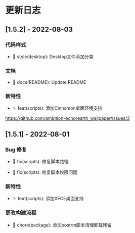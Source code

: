 # 更新日志

## [1.5.2] - 2022-08-03

### 代码样式

- 🌈 style(desktop): Desktop文件添加分类


### 文档

- 📃 docs(README): Update README


### 新特性

- ✨ feat(scripts): 添加Cinnamon桌面环境支持

https://github.com/ambition-echo/earth_wallpaper/issues/2


## [1.5.1] - 2022-08-01

### Bug 修复

- 🐞 fix(scripts): 修复脚本路径

- 🐞 fix(scripts): 修复脚本权限问题


### 新特性

- ✨ feat(scripts): 添加XFCE桌面支持


### 更改构建流程

- 🐳 chore(package): 添加postrm脚本清理卸载残留


<!-- generated by git-cliff -->
